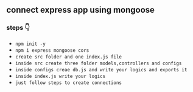 ## connect express app using mongoose

### steps :point_down:
- `npm init -y`
- `npm i express mongoose cors`
- `create src folder and one index.js file`
- `inside src create three folder models,controllers and configs`
- `inside configs creae db.js and write your logics and exports it`
- `inside index.js write your logics `
- `just follow steps to create connections`
